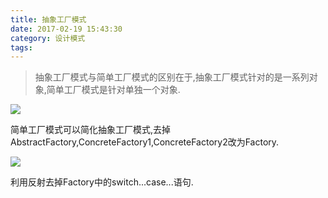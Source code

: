 ```yaml
---
title: 抽象工厂模式
date: 2017-02-19 15:43:30
category: 设计模式
tags:
---
```

> 抽象工厂模式与简单工厂模式的区别在于,抽象工厂模式针对的是一系列对象,简单工厂模式是针对单独一个对象.

![](abstractFactory.svg)

简单工厂模式可以简化抽象工厂模式,去掉AbstractFactory,ConcreteFactory1,ConcreteFactory2改为Factory.

![](abstractFactory2.svg)

利用反射去掉Factory中的switch...case...语句.